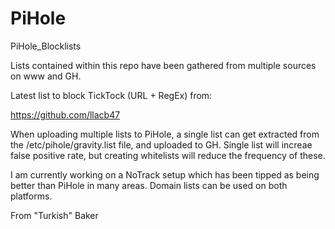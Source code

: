 # PiHole
PiHole_Blocklists

Lists contained within this repo have been gathered from multiple sources on www and GH.

Latest list to block TickTock (URL + RegEx) from:

https://github.com/llacb47


When uploading multiple lists to PiHole, a single list can get extracted from the /etc/pihole/gravity.list file, and uploaded to GH.
Single list will increae false positive rate, but creating whitelists will reduce the frequency of these.

I am currently working on a NoTrack setup which has been tipped as being better than PiHole in many areas. Domain lists can be used on both platforms.

 
From "Turkish" Baker

